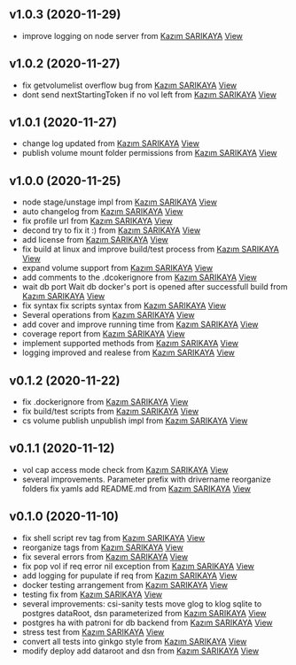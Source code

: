## v1.0.3 (2020-11-29)

*  improve logging on node server from [Kazım SARIKAYA](https://github.com/kazimsarikaya) [View](https://github.com/kazimsarikaya/csi-sharedhostpath/commit/90173d4b421215143645dcc25ad5cda009897ca6)


## v1.0.2 (2020-11-27)

*  fix getvolumelist overflow bug from [Kazım SARIKAYA](https://github.com/kazimsarikaya) [View](https://github.com/kazimsarikaya/csi-sharedhostpath/commit/53d805f937daeb326194b7e7ddba8ee18b0ee19b)
*  dont send nextStartingToken if no vol left from [Kazım SARIKAYA](https://github.com/kazimsarikaya) [View](https://github.com/kazimsarikaya/csi-sharedhostpath/commit/e480d43f054c2762a73a7b2bc8605b24524e3738)


## v1.0.1 (2020-11-27)

*  change log updated from [Kazım SARIKAYA](https://github.com/kazimsarikaya) [View](https://github.com/kazimsarikaya/csi-sharedhostpath/commit/da947d1389891dfb8c8fdc03a3c6c92cc91a7d94)
*  publish volume mount folder permissions from [Kazım SARIKAYA](https://github.com/kazimsarikaya) [View](https://github.com/kazimsarikaya/csi-sharedhostpath/commit/b66299ead7c4fac2c21f6443e5ece74d5a9c3d7b)


## v1.0.0 (2020-11-25)

*  node stage/unstage impl from [Kazım SARIKAYA](https://github.com/kazimsarikaya) [View](https://github.com/kazimsarikaya/csi-sharedhostpath/commit/eda434063435698efdc71db10161d5d6cadbdd74)
*  auto changelog from [Kazım SARIKAYA](https://github.com/kazimsarikaya) [View](https://github.com/kazimsarikaya/csi-sharedhostpath/commit/bc816338cdd64b1aa34b76a85ec24cf092ca9264)
*  fix profile url from [Kazım SARIKAYA](https://github.com/kazimsarikaya) [View](https://github.com/kazimsarikaya/csi-sharedhostpath/commit/51b2f88d21acf980f08607362791e1249f469d07)
*  decond try to fix it :) from [Kazım SARIKAYA](https://github.com/kazimsarikaya) [View](https://github.com/kazimsarikaya/csi-sharedhostpath/commit/2d7a18e2e33094992a6a155157bb491e45411909)
*  add license from [Kazım SARIKAYA](https://github.com/kazimsarikaya) [View](https://github.com/kazimsarikaya/csi-sharedhostpath/commit/ae5d117b7e2111f0644cad6c61e55ac20aac544c)
*  fix build at linux and improve build/test process from [Kazım SARIKAYA](https://github.com/kazimsarikaya) [View](https://github.com/kazimsarikaya/csi-sharedhostpath/commit/129030486135fd17b62c170fbc83345c8f029ac8)
*  expand volume support from [Kazım SARIKAYA](https://github.com/kazimsarikaya) [View](https://github.com/kazimsarikaya/csi-sharedhostpath/commit/31ba2a14430934e2c53ac34f94463d50f79c9858)
*  add comments to the .dcokerignore from [Kazım SARIKAYA](https://github.com/kazimsarikaya) [View](https://github.com/kazimsarikaya/csi-sharedhostpath/commit/81e1020d9a77780cedb075db4cd68e685afd2466)
*  wait db port Wait db docker's port is opened after successfull build from [Kazım SARIKAYA](https://github.com/kazimsarikaya) [View](https://github.com/kazimsarikaya/csi-sharedhostpath/commit/e27f6504b6b94e9091134ca78524d6029e843213)
*  fix syntax fix scripts syntax from [Kazım SARIKAYA](https://github.com/kazimsarikaya) [View](https://github.com/kazimsarikaya/csi-sharedhostpath/commit/95fc3313ad31ad7569e8d33c86b70b65e9f3107b)
*  Several operations from [Kazım SARIKAYA](https://github.com/kazimsarikaya) [View](https://github.com/kazimsarikaya/csi-sharedhostpath/commit/1f9ce65d2e365960d27e257b824f8bae2009c471)
*  add cover and improve running time from [Kazım SARIKAYA](https://github.com/kazimsarikaya) [View](https://github.com/kazimsarikaya/csi-sharedhostpath/commit/1f5bc046b7db2d3e9032225e59167a88ef078607)
*  coverage report from [Kazım SARIKAYA](https://github.com/kazimsarikaya) [View](https://github.com/kazimsarikaya/csi-sharedhostpath/commit/58673b178c1d08a9321a0e62c2879fad5e26e019)
*  implement supported methods from [Kazım SARIKAYA](https://github.com/kazimsarikaya) [View](https://github.com/kazimsarikaya/csi-sharedhostpath/commit/1321a6db13079502a50317766b1099560526920c)
*  logging improved and realese from [Kazım SARIKAYA](https://github.com/kazimsarikaya) [View](https://github.com/kazimsarikaya/csi-sharedhostpath/commit/cc776b4bf8b0de4f37361e7a6a3889f1cecb3899)


## v0.1.2 (2020-11-22)

*  fix .dockerignore from [Kazım SARIKAYA](https://github.com/kazimsarikaya) [View](https://github.com/kazimsarikaya/csi-sharedhostpath/commit/bcdc8b4b0d381d0639280a1a314f09a8a2ca21ad)
*  fix build/test scripts from [Kazım SARIKAYA](https://github.com/kazimsarikaya) [View](https://github.com/kazimsarikaya/csi-sharedhostpath/commit/397e0539fe235f5bd5289254d766c0808ca9bd2b)
*  cs volume publish unpublish impl from [Kazım SARIKAYA](https://github.com/kazimsarikaya) [View](https://github.com/kazimsarikaya/csi-sharedhostpath/commit/e00229763a7744eed46981b12674bcfff180d349)


## v0.1.1 (2020-11-12)

*  vol cap access mode check from [Kazım SARIKAYA](https://github.com/kazimsarikaya) [View](https://github.com/kazimsarikaya/csi-sharedhostpath/commit/c423b08a8aa8aa7a5327781e4bab27967d9fa609)
*  several improvements. Parameter prefix with drivername reorganize folders fix yamls add README.md from [Kazım SARIKAYA](https://github.com/kazimsarikaya) [View](https://github.com/kazimsarikaya/csi-sharedhostpath/commit/b47037908e4f90a5ef733dabe393266280024d52)


## v0.1.0 (2020-11-10)

*  fix shell script rev tag from [Kazım SARIKAYA](https://github.com/kazimsarikaya) [View](https://github.com/kazimsarikaya/csi-sharedhostpath/commit/f20168126144a3ed41848491f92e7db89e1bd0db)
*  reorganize tags from [Kazım SARIKAYA](https://github.com/kazimsarikaya) [View](https://github.com/kazimsarikaya/csi-sharedhostpath/commit/f9a288a87b707d57e46344fed0110fe0710d604a)
*  fix several errors from [Kazım SARIKAYA](https://github.com/kazimsarikaya) [View](https://github.com/kazimsarikaya/csi-sharedhostpath/commit/c7763ac87ed4e033efc023ff4a5df18416f77707)
*  fix pop vol if req error nil exception from [Kazım SARIKAYA](https://github.com/kazimsarikaya) [View](https://github.com/kazimsarikaya/csi-sharedhostpath/commit/4268db93bd7c1383dfbb522e80ffe42ea0650695)
*  add logging for pupulate if req from [Kazım SARIKAYA](https://github.com/kazimsarikaya) [View](https://github.com/kazimsarikaya/csi-sharedhostpath/commit/e914dcb4d1c8dffad256f73332fb85656f12fe7a)
*  docker testing arrangement from [Kazım SARIKAYA](https://github.com/kazimsarikaya) [View](https://github.com/kazimsarikaya/csi-sharedhostpath/commit/0c7767c741fd184d8361e899d67b72a07e6f15ca)
*  testing fix from [Kazım SARIKAYA](https://github.com/kazimsarikaya) [View](https://github.com/kazimsarikaya/csi-sharedhostpath/commit/f5d56d6f70b52b3be6db2f4e86a0bb1debb2d524)
*  several improvements: csi-sanity tests move glog to klog sqlite to postgres dataRoot, dsn parameterized from [Kazım SARIKAYA](https://github.com/kazimsarikaya) [View](https://github.com/kazimsarikaya/csi-sharedhostpath/commit/3c1c7c8f81d08b2da08df567264e5747e0112bdc)
*  postgres ha with patroni for db backend from [Kazım SARIKAYA](https://github.com/kazimsarikaya) [View](https://github.com/kazimsarikaya/csi-sharedhostpath/commit/375eaee6d4ba0998e742ad315bfdefd8f5bae325)
*  stress test from [Kazım SARIKAYA](https://github.com/kazimsarikaya) [View](https://github.com/kazimsarikaya/csi-sharedhostpath/commit/d6d30c06b1bc8df6d5600d480864edbfd8fd9446)
*  convert all tests into ginkgo style from [Kazım SARIKAYA](https://github.com/kazimsarikaya) [View](https://github.com/kazimsarikaya/csi-sharedhostpath/commit/4a27033e7fd17f53914a9f3166c3688152dc01ee)
*  modify deploy add dataroot and dsn from [Kazım SARIKAYA](https://github.com/kazimsarikaya) [View](https://github.com/kazimsarikaya/csi-sharedhostpath/commit/62bd29b8ff239a37692de047b7cc625e1a28ada7)


